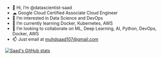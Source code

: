 - 👋 Hi, I’m @datascientist-saad
- ☁ Google Cloud Certified Associate Cloud Engineer
- 👀 I’m interested in Data Science and DevOps
- 🌱 I’m currently learning Docker, Kubernetes, AWS
- 💞️ I’m looking to collaborate on ML, Deep Learning, AI, Python, DevOps, Docker, AWS
- 📫 Just email at muhdsaad107@gmail.com

[![Saad's GitHub stats](https://github-readme-stats.vercel.app/api?username=datascientist-saad)](https://github.com/datascientist-saad/github-readme-stats)
